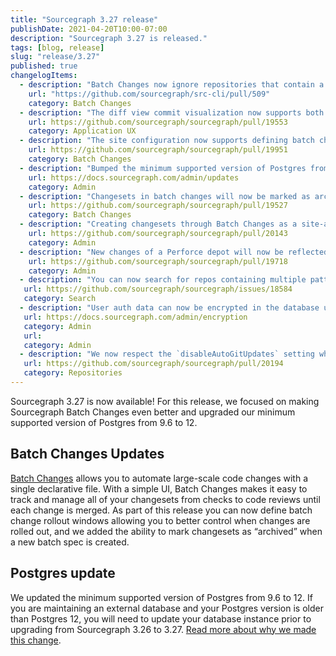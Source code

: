 ```yaml
---
title: "Sourcegraph 3.27 release"
publishDate: 2021-04-20T10:00-07:00
description: "Sourcegraph 3.27 is released."
tags: [blog, release]
slug: "release/3.27"
published: true
changelogItems:
  - description: "Batch Changes now ignore repositories that contain a `.batchignore` file."
    url: "https://github.com/sourcegraph/src-cli/pull/509"
    category: Batch Changes
  - description: "The diff view commit visualization now supports both split and unified views, including hovers, go-to-definition, and find-references."
    url: https://github.com/sourcegraph/sourcegraph/pull/19553
    category: Application UX
  - description: "The site configuration now supports defining batch change rollout windows, which can be used to slow or disable pushing changesets at particular times of day or days of the week."
    url: https://github.com/sourcegraph/sourcegraph/pull/19951
    category: Batch Changes
  - description: "Bumped the minimum supported version of Postgres from `9.6` to `12`. The upgrade procedure is mostly automated for existing deployments, but may require action if using the single-container deployment or an external database. See the upgrade documentation for your deployment type for detailed instructions."
    url: https://docs.sourcegraph.com/admin/updates
    category: Admin
  - description: "Changesets in batch changes will now be marked as archived instead of being detached when a new batch spec that doesn't include the changesets is applied. Once they're archived users can manually detach them in the UI."
    url: https://github.com/sourcegraph/sourcegraph/pull/19527
    category: Batch Changes
  - description: "Creating changesets through Batch Changes as a site-admin without configured Batch Changes credentials has been deprecated. To avoid any interruptions in changeset creation, please configure user or global credentials before Sourcegraph 3.29."
    url: https://github.com/sourcegraph/sourcegraph/pull/20143
    category: Admin
  - description: "New changes of a Perforce depot will now be reflected in `master` branch after the initial clone."
    url: https://github.com/sourcegraph/sourcegraph/pull/19718
    category: Admin
  - description: "You can now search for repos containing multiple patterns using the built-in `contains` predicate: `repo:contains(...)`, `repo:contains.file(...)`, `repo:contains.content(...)`, and `repo:contains.commit.after(...)`."
   url: https://github.com/sourcegraph/sourcegraph/issues/18584
   category: Search
  - description: "User auth data can now be encrypted in the database using the `encryption.keys` config."
   url: https://docs.sourcegraph.com/admin/encryption
   category: Admin
   url:
   category: Admin
  - description: "We now respect the `disableAutoGitUpdates` setting when cloning or fetching repos on demand and during cleanup tasks that may re-clone old repos."
   url: https://github.com/sourcegraph/sourcegraph/pull/20194
   category: Repositories
---
```


Sourcegraph 3.27 is now available! For this release, we focused on making Sourcegraph Batch Changes even better and upgraded our minimum supported version of Postgres from 9.6 to 12.

## Batch Changes Updates

[Batch Changes](https://about.sourcegraph.com/batch-changes/) allows you to automate large-scale code changes with a single declarative file. With a simple UI, Batch Changes makes it easy to track and manage all of your changesets from checks to code reviews until each change is merged.
As part of this release you can now define batch change rollout windows allowing you to better control when changes are rolled out, and we added the ability to mark changesets as “archived” when a new batch spec is created.

## Postgres update

We updated the minimum supported version of Postgres from 9.6 to 12. If you are maintaining an external database and your Postgres version is older than Postgres 12, you will need to update your database instance prior to upgrading from Sourcegraph 3.26 to 3.27.
[Read more about why we made this change](https://about.sourcegraph.com/blog/postgres-version-update/).
